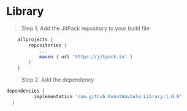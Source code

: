 # Library

> Step 1. Add the JitPack repository to your build file

```gradle
	allprojects {
		repositories {
			...
			maven { url 'https://jitpack.io' }
		}
	}
  ```
  > Step 2. Add the dependency
  
  ```gradle
  dependencies {
	        implementation 'com.github.KunalWavhule:Library:1.0.0'
	}
  
  ```
